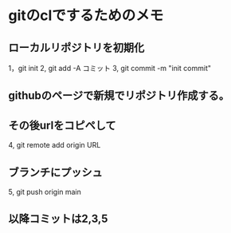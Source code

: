 # gitのclでするためのメモ

## ローカルリポジトリを初期化
1，git init
2, git add -A
コミット
3, git commit -m "init commit"

## githubのページで新規でリポジトリ作成する。
## その後urlをコピペして
4, git remote add origin URL

## ブランチにプッシュ
5, git push origin main

## 以降コミットは2,3,5